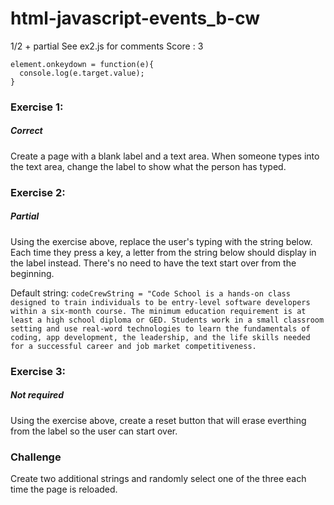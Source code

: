 # html-javascript-events_b-cw
1/2 + partial See ex2.js for comments Score : 3
```
element.onkeydown = function(e){
  console.log(e.target.value);
}
```

### Exercise 1:
##### Correct 
Create a page with a blank label and a text area. When someone types into the text area, change the label to show what the person has typed.

### Exercise 2:
##### Partial 
Using the exercise above, replace the user's typing with the string below. Each time they press a key, a letter from the string below should display in the label instead. There's no need to have the text start over from the beginning.

Default string: ```codeCrewString = "Code School is a hands-on class designed to train individuals to be entry-level software developers within a six-month course. The minimum education requirement is at least a high school diploma or GED. Students work in a small classroom setting and use real-word technologies to learn the fundamentals of coding, app development, the leadership, and the life skills needed for a successful career and job market competitiveness.``` 

### Exercise 3:
##### Not required 
Using the exercise above, create a reset button that will erase everthing from the label so the user can start over.

### Challenge
Create two additional strings and randomly select one of the three each time the page is reloaded.
